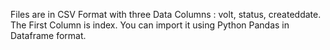 Files are in CSV Format with three Data Columns : volt,	status,	createddate.
The First Column is index.
You can import it using Python Pandas in Dataframe format.
